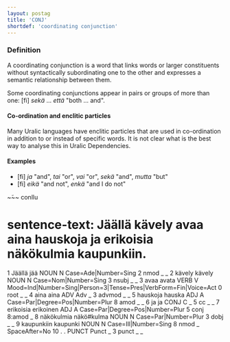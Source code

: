 ```yaml
---
layout: postag
title: 'CONJ'
shortdef: 'coordinating conjunction'
---
```


### Definition

A coordinating conjunction is a word that links words or larger constituents
without syntactically subordinating one to the other and expresses a semantic
relationship between them.

Some coordinating conjunctions appear in pairs or groups of more than one:
[fi] _sekä_ ... _että_ "both ... and".

#### Co-ordination and enclitic particles

Many Uralic languages have enclitic particles that are used in co-ordination
in addition to or instead of specific words. It is not clear what is the best
way to analyse this in Uralic Dependencies.

#### Examples

* [fi] _ja_ "and", _tai_ "or", _vai_ "or", _sekä_ "and", _mutta_ "but"
* [fi] _eikä_ "and not", _enkä_ "and I do not"

~̃~~ conllu
# sentence-text: Jäällä kävely avaa aina hauskoja ja erikoisia näkökulmia kaupunkiin.
1       Jäällä  jää     NOUN    N       Case=Ade|Number=Sing    2       nmod    _       _
2       kävely  kävely  NOUN    N       Case=Nom|Number=Sing    3       nsubj   _       _
3       avaa    avata   VERB    V       Mood=Ind|Number=Sing|Person=3|Tense=Pres|VerbForm=Fin|Voice=Act 0       root
    _       _
4       aina    aina    ADV     Adv     _       3       advmod  _       _
5       hauskoja        hauska  ADJ     A       Case=Par|Degree=Pos|Number=Plur 8       amod    _       _
6       ja      ja      CONJ    C       _       5       cc      _       _
7       erikoisia       erikoinen       ADJ     A       Case=Par|Degree=Pos|Number=Plur 5       conj    8:amod  _
8       näkökulmia      näkö#kulma      NOUN    N       Case=Par|Number=Plur    3       dobj    _       _
9       kaupunkiin      kaupunki        NOUN    N       Case=Ill|Number=Sing    8       nmod    _       SpaceAfter=No
10      .       .       PUNCT   Punct   _       3       punct   _       _
~~~
